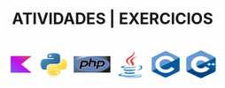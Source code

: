 <h1 align="center">ATIVIDADES  |  EXERCICIOS</h1>
<div align="center" style="display: inline_block"><br>
  <img align="center" alt="Juca-Kotlin" height="40" width="50" src="https://raw.githubusercontent.com/devicons/devicon/master/icons/kotlin/kotlin-original.svg">
  <img align="center" alt="Juca-Python" height="50" width="60" src="https://raw.githubusercontent.com/devicons/devicon/master/icons/python/python-original.svg">
   <img align="center" alt="Juca-Php" height="60" width="70" src="https://raw.githubusercontent.com/devicons/devicon/master/icons/php/php-original.svg">
  <img align="center" alt="Juca-java" height="50" width="60" src="https://raw.githubusercontent.com/devicons/devicon/master/icons/java/java-original.svg">
  <img align="center" alt="Juca-C" height="50" width="60" src="https://raw.githubusercontent.com/devicons/devicon/master/icons/c/c-original.svg">
  <img align="center" alt="Juca-C++" height="50" width="60" src="https://raw.githubusercontent.com/devicons/devicon/master/icons/cplusplus/cplusplus-original.svg">
</div>

##

